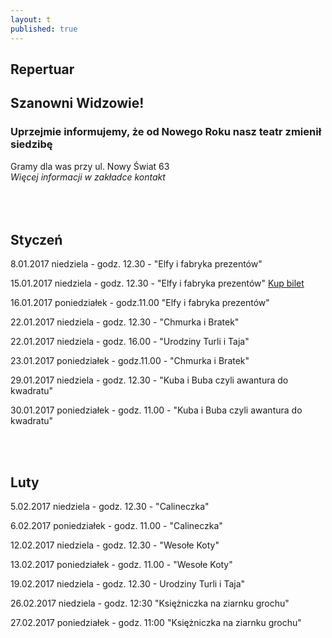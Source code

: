 ```yaml
---
layout: t
published: true
---
```
















## Repertuar  


## Szanowni Widzowie!

### Uprzejmie informujemy, że od Nowego Roku nasz teatr zmienił siedzibę
Gramy dla was przy ul. Nowy Świat 63 <br />
<i> Więcej informacji w zakładce kontakt</i> 
<br /><br /><br /><br /> 







## Styczeń

8.01.2017 niedziela - godz. 12.30 - "Elfy i fabryka prezentów"

15.01.2017 niedziela - godz. 12.30 - "Elfy i fabryka prezentów" <a href="https://ewejsciowki.pl/embedded/rezerwacja/52266
    ">Kup bilet</a>

16.01.2017 poniedziałek - godz.11.00 "Elfy i fabryka prezentów"

22.01.2017 niedziela - godz. 12.30 - "Chmurka i Bratek"

22.01.2017 niedziela - godz. 16.00 - "Urodziny Turli i Taja"

23.01.2017 poniedziałek - godz.11.00 - "Chmurka i Bratek"

29.01.2017 niedziela - godz. 12.30 - "Kuba i Buba czyli awantura do kwadratu"

30.01.2017 poniedziałek - godz. 11.00 - "Kuba i Buba czyli awantura do kwadratu"

<br /><br />

## Luty 

5.02.2017 niedziela - godz. 12.30 - "Calineczka" 

6.02.2017 poniedziałek - godz. 11.00 - "Calineczka"

12.02.2017 niedziela - godz. 12.30 - "Wesołe Koty"

13.02.2017 poniedziałek - godz. 11.00 - "Wesołe Koty"

19.02.2017 niedziela - godz. 12.30 - Urodziny Turli i Taja"

26.02.2017 niedziela - godz. 12:30 "Księżniczka na ziarnku grochu"

27.02.2017 poniedziałek - godz. 11:00 "Księżniczka na ziarnku grochu"






